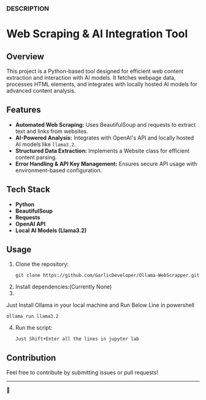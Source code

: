 ### **DESCRIPTION**  



# Web Scraping & AI Integration Tool

## Overview
This project is a Python-based tool designed for efficient web content extraction and interaction with AI models. It fetches webpage data, processes HTML elements, and integrates with locally hosted AI models for advanced content analysis.

## Features
- **Automated Web Scraping:** Uses BeautifulSoup and requests to extract text and links from websites.
- **AI-Powered Analysis:** Integrates with OpenAI's API and locally hosted AI models like `llama3.2`.
- **Structured Data Extraction:** Implements a Website class for efficient content parsing.
- **Error Handling & API Key Management:** Ensures secure API usage with environment-based configuration.

## Tech Stack
- **Python**
- **BeautifulSoup**
- **Requests**
- **OpenAI API**
- **Local AI Models (Llama3.2)**

## Usage
1. Clone the repository:
   ```
   git clone https://github.com/GarlicDeveloper/Ollama-WebScrapper.git
   ```
2. Install dependencies:(Currently None)
3. 
  Just Install Ollama in your local machine and Run Below Line in powershell
   ```
   ollama run llama3.2
   ```
4. Run the script:
   ```
   Just Shift+Enter all the lines in jupyter lab
   ```

## Contribution
Feel free to contribute by submitting issues or pull requests!

---
 🚀

